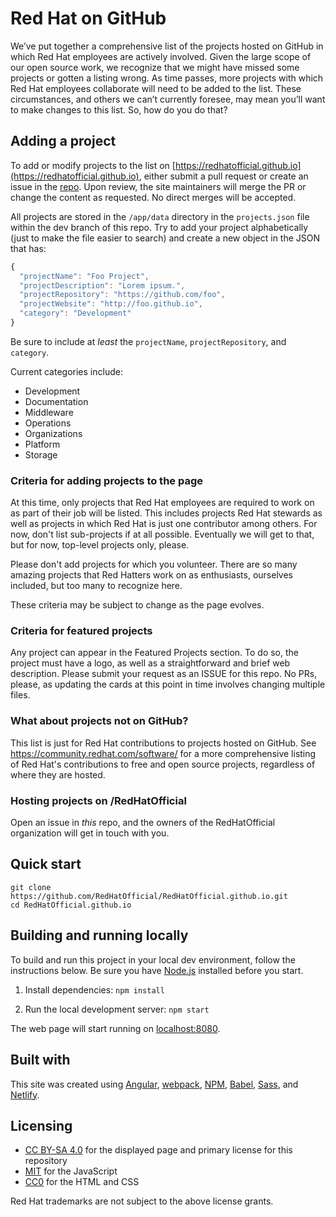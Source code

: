 # Red Hat on GitHub

We’ve put together a comprehensive list of the projects hosted on GitHub in which Red Hat employees are actively involved. Given the large scope of our open source work, we recognize that we might have missed some projects or gotten a listing wrong. As time passes, more projects with which Red Hat employees collaborate will need to be added to the list. These circumstances, and others we can’t currently foresee, may mean you’ll want to make changes to this list. So, how do you do that?

## Adding a project

To add or modify projects to the list on [https://redhatofficial.github.io](https://redhatofficial.github.io), either submit a pull request or create an issue in the [repo](https://github.com/RedHatOfficial/RedHatOfficial.github.io). Upon review, the site maintainers will merge the PR or change the content as requested. No direct merges will be accepted.

All projects are stored in the `/app/data` directory in the `projects.json` file within the dev branch of this repo.  Try to add your project alphabetically (just to make the file easier to search) and create a new object in the JSON that has:

```js
{
  "projectName": "Foo Project",
  "projectDescription": "Lorem ipsum.",
  "projectRepository": "https://github.com/foo",
  "projectWebsite": "http://foo.github.io",
  "category": "Development"
}
```

Be sure to include at _least_ the `projectName`, `projectRepository`, and `category`.

Current categories include:

- Development
- Documentation
- Middleware
- Operations
- Organizations
- Platform
- Storage

### Criteria for adding projects to the page

At this time, only projects that Red Hat employees are required to work on as part of their job will be listed. This includes projects Red Hat stewards as well as projects in which Red Hat is just one contributor among others. For now, don't list sub-projects if at all possible. Eventually we will get to that, but for now, top-level projects only, please.

Please don't add projects for which you volunteer. There are so many amazing projects that Red Hatters work on as enthusiasts, ourselves included, but too many to recognize here. 

These criteria may be subject to change as the page evolves.

### Criteria for featured projects

Any project can appear in the Featured Projects section. To do so, the project must have a logo, as well as a straightforward and brief web description. Please submit your request as an ISSUE for this repo. No PRs, please, as updating the cards at this point in time involves changing multiple files.

### What about projects not on GitHub?

This list is just for Red Hat contributions to projects hosted on GitHub.  See https://community.redhat.com/software/ for a more comprehensive listing of Red Hat's contributions to free and open source projects, regardless of where they are hosted.

### Hosting projects on /RedHatOfficial

Open an issue in *this* repo, and the owners of the RedHatOfficial organization will get in touch with you.

## Quick start

```
git clone https://github.com/RedHatOfficial/RedHatOfficial.github.io.git
cd RedHatOfficial.github.io
```
 
## Building and running locally

To build and run this project in your local dev environment, follow the instructions below. Be sure you have [Node.js](https://nodejs.org/) installed before you start.

1. Install dependencies: `npm install`
   
2. Run the local development server: `npm start`
   
The web page will start running on [localhost:8080](http://localhost:8080/).
   
   
## Built with

This site was created using [Angular](https://angularjs.org/), [webpack](https://webpack.js.org/), [NPM](https://www.npmjs.com/), [Babel](https://babeljs.io/), [Sass](https://sass-lang.com/), and [Netlify](https://www.netlify.com/).

## Licensing

* [CC BY-SA 4.0](https://creativecommons.org/licenses/by-sa/4.0/) for the displayed page and primary license for this repository
* [MIT](https://opensource.org/licenses/MIT) for the JavaScript
* [CC0](https://creativecommons.org/share-your-work/public-domain/cc0/) for the HTML and CSS

Red Hat trademarks are not subject to the above license grants.
